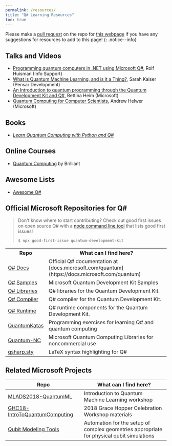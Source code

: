 ```yaml
---
permalink: /resources/
title: "Q# Learning Resources"
toc: true
---
```

Please make a [pull request](https://help.github.com/en/articles/creating-a-pull-request) on the repo for [this webpage](https://github.com/qsharp-community) if you have any suggestions for resources to add to this page!
{: .notice--info}

## Talks and Videos
- [Programming quantum computers in .NET using Microsoft Q#](https://www.youtube.com/watch?v=qOg6weW-IDo), Rolf Huisman (Info Support)
- [What is Quantum Machine Learning, and is it a Thing?](https://www.sckaiser.com/research/talks/ml4all_2019/), Sarah Kaiser (Pensar Development)
- [An Introduction to quantum programming through the Quantum Development Kit and Q#](https://www.youtube.com/watch?v=AjBLsrGgEkY), Bettina Heim (Microsoft)
- [Quantum Computing for Computer Scientists](https://speakerdeck.com/ahelwer/quantum-computing-for-computer-scientists), Andrew Helwer (Microsoft)

## Books
- [_Learn Quantum Computing with Python and Q#_](http://www.manning.com/?a_aid=learn-qc-kaiser)

## Online Courses
- [Quantum Computing](https://brilliant.org/courses/quantum-computing/) by Brilliant

## Awesome Lists
- [Awesome Q#](https://project-awesome.org/ebraminio/awesome-qsharp)


<h2> Official Microsoft Repositories for Q# </h2>

<blockquote>
 Don't know where to start contributing?
 Check out good first issues on open source Q# with a <a href="https://www.npmjs.com/package/good-first-issue">node command line tool</a> that lists good first issues!
<br>
<pre><code>$ npx good-first-issue quantum-development-kit</code></pre>
</blockquote>

<table>
  <tr>
      <th>Repo</th>
      <th>What can I find here?</th>
  </tr>
  <tr>
      <td><a href="https://github.com/microsoftdocs/quantum-docs-pr">Q# Docs</a></td>
      <td>Official Q# documentation at [docs.microsoft.com/quantum](https://docs.microsoft.com/quantum)</td>
  </tr>
  <tr>
      <td><a href="https://github.com/Microsoft/Quantum">Q# Samples</a></td>
      <td>Microsoft Quantum Development Kit Samples</td>
  </tr>
  <tr>
      <td><a href="https://github.com/Microsoft/QuantumLibraries">Q# Libraries</a></td>
      <td>Q# libraries for the Quantum Development Kit.</td>
  </tr>
  <tr>
      <td><a href="https://github.com/microsoft/qsharp-compiler">Q# Compiler</a></td>
      <td>Q# compiler for the Quantum Development Kit.</td>
  </tr>
  <tr>
      <td><a href="https://github.com/microsoft/qsharp-runtime">Q# Runtime</a></td>
      <td>Q# runtime components for the Quantum Development Kit.</td>
  </tr>
  <tr>
      <td><a href="https://github.com/Microsoft/QuantumKatas">QuantumKatas</a></td>
      <td>Programming exercises for learning Q# and quantum computing</td>
  </tr>
  <tr>
      <td><a href="https://github.com/Microsoft/Quantum-NC">Quantum-NC</a></td>
      <td>Microsoft Quantum Computing Libraries for noncommercial use</td>
  </tr>
  <tr>
      <td><a href="https://github.com/msr-quarc/qsharp.sty/">qsharp.sty</a></td>
      <td>LaTeX syntax highlighting for Q#</td>
  </tr>
</table>


## Related Microsoft Projects

| Repo | What can I find here? |
| --- | --- |
| [MLADS2018-QuantumML](https://github.com/microsoft/MLADS2018-QuantumML)                     | Introduction to Quantum Machine Learning workshop                                         |
| [GHC18-IntroToQuantumComputing](https://github.com/microsoft/GHC18-IntroToQuantumComputing) | 2018 Grace Hopper Celebration Workshop materials                                          |
| [Qubit Modeling Tools](https://github.com/microsoft/qmt)                                    | Automation for the setup of complex geometries appropriate for physical qubit simulations |
